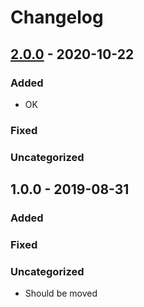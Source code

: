 # Changelog

## [2.0.0] - 2020-10-22

### Added

- OK

### Fixed

### Uncategorized

## 1.0.0 - 2019-08-31

### Added

### Fixed

### Uncategorized

- Should be moved

[2.0.0]: https://github.com/test/test/releases/tag/v2.0.0
